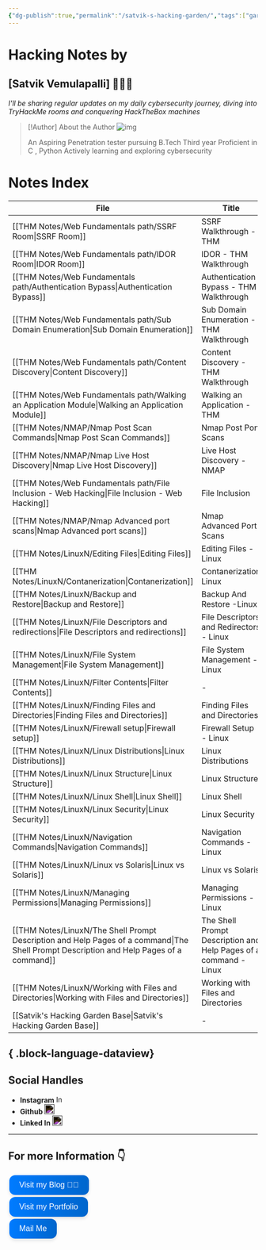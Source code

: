 ```yaml
---
{"dg-publish":true,"permalink":"/satvik-s-hacking-garden/","tags":["gardenEntry"]}
---
```


# Hacking Notes by
## [Satvik Vemulapalli] 💌🧑‍💻

*I'll be sharing regular updates on my daily cybersecurity journey, diving into TryHackMe rooms and conquering HackTheBox machines*


> [!Author] About the Author
> ![img](https://dl.dropbox.com/scl/fi/00hpz9sf96v4gugpvx7t9/profile.jpg?rlkey=yet0g0rb9ofkl806vvhmkjail&st=29odljov&dl=0)
> 
> 
> An Aspiring Penetration tester pursuing B.Tech Third year
> Proficient in C , Python 
> Actively learning and exploring cybersecurity
> 
# Notes Index

| File                                                                                                                                       | Title                                                            | Walkthrough                                                                      |
| ------------------------------------------------------------------------------------------------------------------------------------------ | ---------------------------------------------------------------- | -------------------------------------------------------------------------------- |
| [[THM Notes/Web Fundamentals path/SSRF Room\|SSRF Room]]                                                                                | SSRF Walkthrough - THM                                           | https://blog.satvik.live/post/THM%2FWEB%2FSSRF-Walkthrough-THM                   |
| [[THM Notes/Web Fundamentals path/IDOR Room\|IDOR Room]]                                                                                | IDOR - THM Walkthrough                                           | https://blog.satvik.live/post/THM%2FWEB%2FIDOR-THM-Walkthrough                   |
| [[THM Notes/Web Fundamentals path/Authentication Bypass\|Authentication Bypass]]                                                        | Authentication Bypass - THM Walkthrough                          | https://blog.satvik.live/post/THM%2FWEB%2FAuthentication-Bypass-THM-Walkthrough  |
| [[THM Notes/Web Fundamentals path/Sub Domain Enumeration\|Sub Domain Enumeration]]                                                      | Sub Domain Enumeration - THM Walkthrough                         | https://blog.satvik.live/post/THM%2FWEB%2FSub-Domain-Enumeration-THM-Walkthrough |
| [[THM Notes/Web Fundamentals path/Content Discovery\|Content Discovery]]                                                                | Content Discovery - THM Walkthrough                              | https://blog.satvik.live/post/THM%2FWEB%2FContent-Discovery-THM-Walkthrough      |
| [[THM Notes/Web Fundamentals path/Walking an Application Module\|Walking an Application Module]]                                        | Walking an Application - THM                                     | https://blog.satvik.live/post/THM%2FWEB%2FWalking-an-Application-THM             |
| [[THM Notes/NMAP/Nmap Post Scan Commands\|Nmap Post Scan Commands]]                                                                     | Nmap Post Port Scans                                             | https://blog.satvik.live/post/THM%2FNMAP%2FNmap-Post-Port-Scans                  |
| [[THM Notes/NMAP/Nmap Live Host Discovery\|Nmap Live Host Discovery]]                                                                   | Live Host Discovery - NMAP                                       | https://blog.satvik.live/post/THM%2FNMAP%2FLive-Host-Discovery                   |
| [[THM Notes/Web Fundamentals path/File Inclusion - Web Hacking\|File Inclusion - Web Hacking]]                                          | File Inclusion                                                   | \-                                                                               |
| [[THM Notes/NMAP/Nmap Advanced port scans\|Nmap Advanced port scans]]                                                                   | Nmap Advanced Port Scans                                         | https://blog.satvik.live/post/THM%2FNMAP%2FNmap-Advanced-Port-Scans              |
| [[THM Notes/LinuxN/Editing Files\|Editing Files]]                                                                                       | Editing Files - Linux                                            | \-                                                                               |
| [[THM Notes/LinuxN/Contanerization\|Contanerization]]                                                                                   | Contanerization Linux                                            | \-                                                                               |
| [[THM Notes/LinuxN/Backup and Restore\|Backup and Restore]]                                                                             | Backup And Restore -Linux                                        | \-                                                                               |
| [[THM Notes/LinuxN/File Descriptors and redirections\|File Descriptors and redirections]]                                               | File Descriptors and Redirectors - Linux                         | \-                                                                               |
| [[THM Notes/LinuxN/File System Management\|File System Management]]                                                                     | File System Management - Linux                                   | \-                                                                               |
| [[THM Notes/LinuxN/Filter Contents\|Filter Contents]]                                                                                   | \-                                                               | \-                                                                               |
| [[THM Notes/LinuxN/Finding Files and Directories\|Finding Files and Directories]]                                                       | Finding Files and Directories                                    | \-                                                                               |
| [[THM Notes/LinuxN/Firewall setup\|Firewall setup]]                                                                                     | Firewall Setup - Linux                                           | \-                                                                               |
| [[THM Notes/LinuxN/Linux Distributions\|Linux Distributions]]                                                                           | Linux Distributions                                              | \-                                                                               |
| [[THM Notes/LinuxN/Linux Structure\|Linux Structure]]                                                                                   | Linux Structure                                                  | \-                                                                               |
| [[THM Notes/LinuxN/Linux Shell\|Linux Shell]]                                                                                           | Linux Shell                                                      | \-                                                                               |
| [[THM Notes/LinuxN/Linux Security\|Linux Security]]                                                                                     | Linux Security                                                   | \-                                                                               |
| [[THM Notes/LinuxN/Navigation Commands\|Navigation Commands]]                                                                           | Navigation Commands - Linux                                      | \-                                                                               |
| [[THM Notes/LinuxN/Linux vs Solaris\|Linux vs Solaris]]                                                                                 | Linux vs Solaris                                                 | \-                                                                               |
| [[THM Notes/LinuxN/Managing Permissions\|Managing Permissions]]                                                                         | Managing Permissions - Linux                                     | \-                                                                               |
| [[THM Notes/LinuxN/The Shell Prompt Description and Help Pages of a command\|The Shell Prompt Description and Help Pages of a command]] | The Shell Prompt Description and Help Pages of a command - Linux | \-                                                                               |
| [[THM Notes/LinuxN/Working with Files and Directories\|Working with Files and Directories]]                                             | Working with Files and Directories                               | \-                                                                               |
| [[Satvik's Hacking Garden Base\|Satvik's Hacking Garden Base]]                                                                          | \-                                                               | \-                                                                               |

{ .block-language-dataview}
--------------------------------------------------
## Social Handles

- **Instagram**  [<img src="https://upload.wikimedia.org/wikipedia/commons/a/a5/Instagram_icon.png" alt="Instagram" width="15"/>](https://www.instagram.com/satvikshetty.v)
- **Github** [<img src="https://upload.wikimedia.org/wikipedia/commons/9/91/Octicons-mark-github.svg" alt="GitHub" width="20" style="filter: invert(100%)"/>](https://github.com/satvik-vs)
- **Linked In** [<img src="https://upload.wikimedia.org/wikipedia/commons/c/ca/LinkedIn_logo_initials.png" alt="LinkedIn" width="20" style="filter: invert(100%)"/>](https://www.linkedin.com/in/yourprofile)
--------------------------------------------------------------------------
## For more Information 👇

<a href="https://blog.satvik.live" style="text-decoration:none;">
  <button style="
    background: linear-gradient(90deg, rgba(0,123,255,1) 0%, rgba(0,102,204,1) 100%);
    border: none; /* Remove borders */
    color: white; /* White text */
    padding: 10px 20px; /* Some padding */
    text-align: center; /* Centered text */
    text-decoration: none; /* Remove underline */
    display: flex; /* Use flexbox */
    align-items: center; /* Center items vertically */
    justify-content: center; /* Center items horizontally */
    font-size: 16px; /* Increase font size */
    margin: 4px 2px; /* Add some margin */
    cursor: pointer; /* Add a pointer on hover */
    border-radius: 12px; /* Rounded corners */
    box-shadow: 0 4px 6px rgba(0, 0, 0, 0.1); /* Add shadow */
    transition: transform 0.2s; /* Animation for hover effect */
    height: 40px; /* Fixed height for better alignment */
  " onmouseover="this.style.transform='scale(1.05)';" onmouseout="this.style.transform='scale(1.0)';">
    Visit my Blog 🧑‍💻
  </button>
</a>
<a href="https://satvik.live" style="text-decoration:none;">
  <button style="
    background: linear-gradient(90deg, rgba(0,123,255,1) 0%, rgba(0,102,204,1) 100%);
    border: none; /* Remove borders */
    color: white; /* White text */
    padding: 10px 20px; /* Some padding */
    text-align: center; /* Centered text */
    text-decoration: none; /* Remove underline */
    display: flex; /* Use flexbox */
    align-items: center; /* Center items vertically */
    justify-content: center; /* Center items horizontally */
    font-size: 16px; /* Increase font size */
    margin: 4px 2px; /* Add some margin */
    cursor: pointer; /* Add a pointer on hover */
    border-radius: 12px; /* Rounded corners */
    box-shadow: 0 4px 6px rgba(0, 0, 0, 0.1); /* Add shadow */
    transition: transform 0.2s; /* Animation for hover effect */
    height: 40px; /* Fixed height for better alignment */
  " onmouseover="this.style.transform='scale(1.05)';" onmouseout="this.style.transform='scale(1.0)';">
     Visit my Portfolio
  </button>
</a>
<a href="mailto:contact@satvik.live" style="text-decoration:none;">
  <button style="
    background: linear-gradient(90deg, rgba(0,123,255,1) 0%, rgba(0,102,204,1) 100%);
    border: none; /* Remove borders */
    color: white; /* White text */
    padding: 10px 20px; /* Some padding */
    text-align: center; /* Centered text */
    text-decoration: none; /* Remove underline */
    display: flex; /* Use flexbox */
    align-items: center; /* Center items vertically */
    justify-content: center; /* Center items horizontally */
    font-size: 16px; /* Increase font size */
    margin: 4px 2px; /* Add some margin */
    cursor: pointer; /* Add a pointer on hover */
    border-radius: 12px; /* Rounded corners */
    box-shadow: 0 4px 6px rgba(0, 0, 0, 0.1); /* Add shadow */
    transition: transform 0.2s; /* Animation for hover effect */
    height: 40px; /* Fixed height for better alignment */
  " onmouseover="this.style.transform='scale(1.05)';" onmouseout="this.style.transform='scale(1.0)';">
    Mail Me
  </button>
</a>